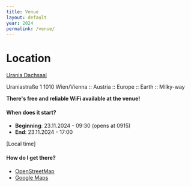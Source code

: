 ```yaml
---
title: Venue
layout: default
year: 2024
permalink: /venue/
---
```


# Location

[Urania Dachsaal](https://www.vhs.at/de/ueber-die-vhs/veranstaltungszentren#1010-wien-vhs-wiener-urania-veranstaltungssale)

Uraniastraße 1 1010 Wien/Vienna :: Austria :: Europe :: Earth :: Milky-way

**There's free and reliable WiFi available at the venue!**

#### When does it start?

- **Beginning**: 23.11.2024 - 09:30 (opens at 0915)
- **End**: 23.11.2024 - 17:00

[Local time]

#### How do I get there?

- [OpenStreetMap](https://www.openstreetmap.org/node/1501815140#map=19/48.21162/16.38391)
- [Google Maps](https://goo.gl/maps/Frm43Ydp9B6hdqgB7)
